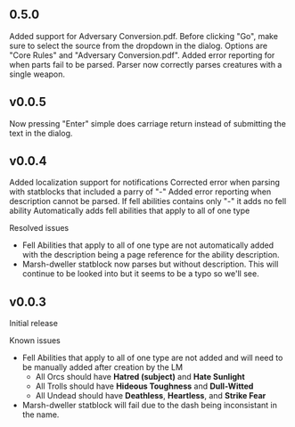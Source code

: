 ## 0.5.0
Added support for Adversary Conversion.pdf. Before clicking "Go", make sure to select the source from the dropdown in the dialog. Options are "Core Rules" and "Adversary Conversion.pdf".
Added error reporting for when parts fail to be parsed.
Parser now correctly parses creatures with a single weapon.


## v0.0.5
Now pressing "Enter" simple does carriage return instead of submitting the text in the dialog.

## v0.0.4

Added localization support for notifications
Corrected error when parsing with statblocks that included a parry of "-"
Added error reporting when description cannot be parsed.
If fell abilities contains only "-" it adds no fell ability
Automatically adds fell abilities that apply to all of one type

Resolved issues
* Fell Abilities that apply to all of one type are not automatically added with the description being a page reference for the ability description.
* Marsh-dweller statblock now parses but without description. This will continue to be looked into but it seems to be a typo so we'll see.

## v0.0.3

Initial release

Known issues
* Fell Abilities that apply to all of one type are not added and will need to be manually added after creation by the LM
  * All Orcs should have **Hatred (subject)** and **Hate Sunlight**
  * All Trolls should have **Hideous Toughness** and **Dull-Witted**
  * All Undead should have **Deathless**, **Heartless**, and **Strike Fear**
* Marsh-dweller statblock will fail due to the dash being inconsistant in the name.
